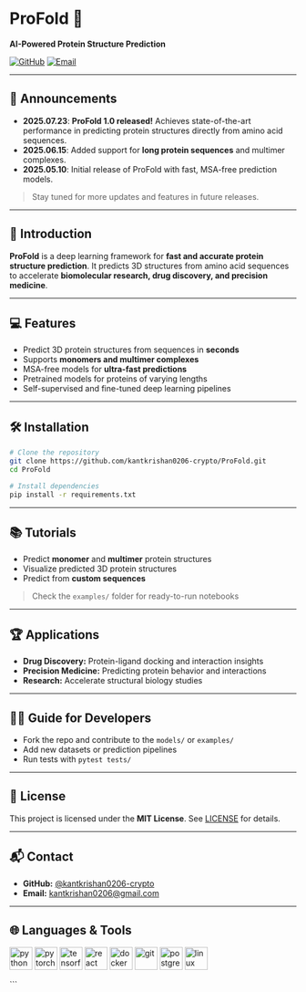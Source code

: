 # ProFold 🧬
**AI-Powered Protein Structure Prediction**

[![GitHub](https://img.shields.io/badge/GitHub-kantkrishan0206--crypto-blue?logo=github)](https://github.com/kantkrishan0206-crypto)
[![Email](https://img.shields.io/badge/Email-kantkrishan0206@gmail.com-orange?logo=gmail)](mailto:kantkrishan0206@gmail.com)

---

## 🚀 Announcements

- **2025.07.23**: **ProFold 1.0 released!** Achieves state-of-the-art performance in predicting protein structures directly from amino acid sequences.  
- **2025.06.15**: Added support for **long protein sequences** and multimer complexes.  
- **2025.05.10**: Initial release of ProFold with fast, MSA-free prediction models.  

> Stay tuned for more updates and features in future releases.

---

## 🧬 Introduction

**ProFold** is a deep learning framework for **fast and accurate protein structure prediction**. It predicts 3D structures from amino acid sequences to accelerate **biomolecular research, drug discovery, and precision medicine**.

---

## 💻 Features

- Predict 3D protein structures from sequences in **seconds**
- Supports **monomers and multimer complexes**
- MSA-free models for **ultra-fast predictions**
- Pretrained models for proteins of varying lengths
- Self-supervised and fine-tuned deep learning pipelines

---

## 🛠 Installation

```bash
# Clone the repository
git clone https://github.com/kantkrishan0206-crypto/ProFold.git
cd ProFold

# Install dependencies
pip install -r requirements.txt
````

---

## 📚 Tutorials

* Predict **monomer** and **multimer** protein structures
* Visualize predicted 3D protein structures
* Predict from **custom sequences**

> Check the `examples/` folder for ready-to-run notebooks

---

## 🏆 Applications

* **Drug Discovery:** Protein-ligand docking and interaction insights
* **Precision Medicine:** Predicting protein behavior and interactions
* **Research:** Accelerate structural biology studies

---

## 👨‍💻 Guide for Developers

* Fork the repo and contribute to the `models/` or `examples/`
* Add new datasets or prediction pipelines
* Run tests with `pytest tests/`

---

## 📄 License

This project is licensed under the **MIT License**. See [LICENSE](LICENSE) for details.

---

## 📬 Contact

* **GitHub:** [@kantkrishan0206-crypto](https://github.com/kantkrishan0206-crypto)
* **Email:** [kantkrishan0206@gmail.com](mailto:kantkrishan0206@gmail.com)

---

## 🌐 Languages & Tools

<p align="left">
  <a href="https://www.python.org" target="_blank"><img src="https://raw.githubusercontent.com/devicons/devicon/master/icons/python/python-original.svg" alt="python" width="40" height="40"/></a>
  <a href="https://pytorch.org/" target="_blank"><img src="https://www.vectorlogo.zone/logos/pytorch/pytorch-icon.svg" alt="pytorch" width="40" height="40"/></a>
  <a href="https://www.tensorflow.org/" target="_blank"><img src="https://www.vectorlogo.zone/logos/tensorflow/tensorflow-icon.svg" alt="tensorflow" width="40" height="40"/></a>
  <a href="https://reactjs.org/" target="_blank"><img src="https://raw.githubusercontent.com/devicons/devicon/master/icons/react/react-original-wordmark.svg" alt="react" width="40" height="40"/></a>
  <a href="https://www.docker.com/" target="_blank"><img src="https://raw.githubusercontent.com/devicons/devicon/master/icons/docker/docker-original-wordmark.svg" alt="docker" width="40" height="40"/></a>
  <a href="https://git-scm.com/" target="_blank"><img src="https://www.vectorlogo.zone/logos/git-scm/git-scm-icon.svg" alt="git" width="40" height="40"/></a>
  <a href="https://www.postgresql.org/" target="_blank"><img src="https://raw.githubusercontent.com/devicons/devicon/master/icons/postgresql/postgresql-original-wordmark.svg" alt="postgresql" width="40" height="40"/></a>
  <a href="https://www.linux.org/" target="_blank"><img src="https://raw.githubusercontent.com/devicons/devicon/master/icons/linux/linux-original.svg" alt="linux" width="40" height="40"/></a>
</p>
```
